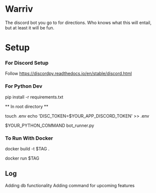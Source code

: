# Warriv
The discord bot you go to for directions. Who knows what this will entail, but at least it will be fun.

# Setup

### For Discord Setup
Follow https://discordpy.readthedocs.io/en/stable/discord.html

### For Python Dev
pip install -r requirements.txt

** In root directory **

touch .env 
echo 'DISC_TOKEN=$YOUR_APP_DISCORD_TOKEN' >> .env

$YOUR_PYTHON_COMMAND bot_runner.py

### To Run With Docker

docker build -t $TAG .

docker run $TAG

## Log

Adding db functionality
Adding command for upcoming features

